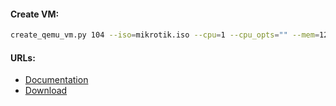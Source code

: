 #### Create VM:
```bash
create_qemu_vm.py 104 --iso=mikrotik.iso --cpu=1 --cpu_opts="" --mem=128M --size=512M
```

#### URLs:
- [Documentation](https://help.mikrotik.com/docs/display/ROS/RouterOS)
- [Download](https://mikrotik.com/download)

